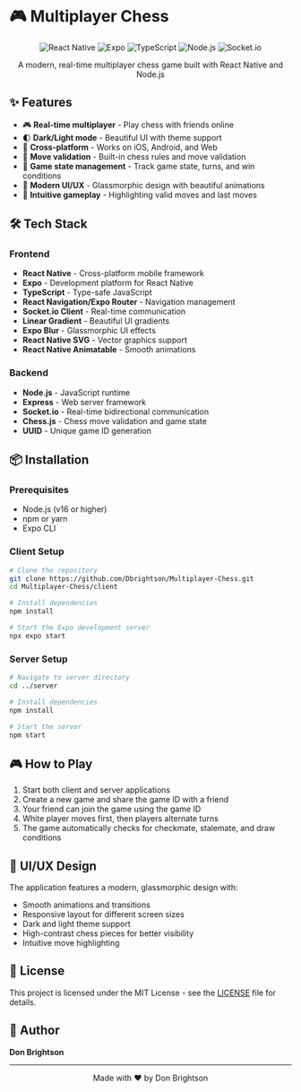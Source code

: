 # 🎮 Multiplayer Chess

<div align="center">
  <img src="https://img.shields.io/badge/React_Native-20232A?style=for-the-badge&logo=react&logoColor=61DAFB" alt="React Native"/>
  <img src="https://img.shields.io/badge/Expo-000020?style=for-the-badge&logo=expo&logoColor=white" alt="Expo"/>
  <img src="https://img.shields.io/badge/TypeScript-3178C6?style=for-the-badge&logo=typescript&logoColor=white" alt="TypeScript"/>
  <img src="https://img.shields.io/badge/Node.js-339933?style=for-the-badge&logo=node.js&logoColor=white" alt="Node.js"/>
  <img src="https://img.shields.io/badge/Socket.io-010101?style=for-the-badge&logo=socket.io&logoColor=white" alt="Socket.io"/>
</div>

<p align="center">
  A modern, real-time multiplayer chess game built with React Native and Node.js
</p>

## ✨ Features

- 🎮 **Real-time multiplayer** - Play chess with friends online
- 🌓 **Dark/Light mode** - Beautiful UI with theme support
- 📱 **Cross-platform** - Works on iOS, Android, and Web
- 🎯 **Move validation** - Built-in chess rules and move validation
- 🔄 **Game state management** - Track game state, turns, and win conditions
- 🚀 **Modern UI/UX** - Glassmorphic design with beautiful animations
- 🧩 **Intuitive gameplay** - Highlighting valid moves and last moves

## 🛠️ Tech Stack

### Frontend
- **React Native** - Cross-platform mobile framework
- **Expo** - Development platform for React Native
- **TypeScript** - Type-safe JavaScript
- **React Navigation/Expo Router** - Navigation management
- **Socket.io Client** - Real-time communication
- **Linear Gradient** - Beautiful UI gradients
- **Expo Blur** - Glassmorphic UI effects
- **React Native SVG** - Vector graphics support
- **React Native Animatable** - Smooth animations

### Backend
- **Node.js** - JavaScript runtime
- **Express** - Web server framework
- **Socket.io** - Real-time bidirectional communication
- **Chess.js** - Chess move validation and game state
- **UUID** - Unique game ID generation

## 📦 Installation

### Prerequisites
- Node.js (v16 or higher)
- npm or yarn
- Expo CLI

### Client Setup
```bash
# Clone the repository
git clone https://github.com/Dbrightson/Multiplayer-Chess.git
cd Multiplayer-Chess/client

# Install dependencies
npm install

# Start the Expo development server
npx expo start
```

### Server Setup
```bash
# Navigate to server directory
cd ../server

# Install dependencies
npm install

# Start the server
npm start
```

## 🎮 How to Play

1. Start both client and server applications
2. Create a new game and share the game ID with a friend
3. Your friend can join the game using the game ID
4. White player moves first, then players alternate turns
5. The game automatically checks for checkmate, stalemate, and draw conditions

## 🌈 UI/UX Design

The application features a modern, glassmorphic design with:
- Smooth animations and transitions
- Responsive layout for different screen sizes
- Dark and light theme support
- High-contrast chess pieces for better visibility
- Intuitive move highlighting

## 📄 License

This project is licensed under the MIT License - see the [LICENSE](./LICENSE) file for details.

## 👤 Author

**Don Brightson**

---

<div align="center">
  Made with ❤️ by Don Brightson
</div>
